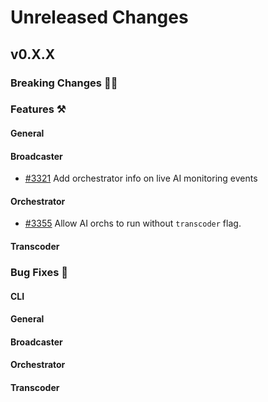 # Unreleased Changes

## v0.X.X

### Breaking Changes 🚨🚨

### Features ⚒

#### General

#### Broadcaster

-   [#3321](https://github.com/livepeer/go-livepeer/pull/3321) Add orchestrator info on live AI monitoring events

#### Orchestrator

-   [#3355](https://github.com/livepeer/go-livepeer/pull/3355) Allow AI orchs to run without `transcoder` flag.

#### Transcoder

### Bug Fixes 🐞

#### CLI

#### General

#### Broadcaster

#### Orchestrator

#### Transcoder
